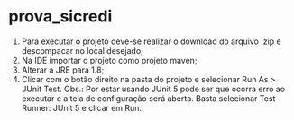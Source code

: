 # prova_sicredi

1) Para executar o projeto deve-se realizar o download do arquivo .zip e descompacar no local desejado;
2) Na IDE importar o projeto como projeto maven;
3) Alterar a JRE para 1.8;
4) Clicar com o botão direito na pasta do projeto e selecionar Run As > JUnit Test.
  Obs.: Por estar usando JUnit 5 pode ser que ocorra erro ao executar e a tela de configuração será aberta. Basta selecionar Test Runner: JUnit 5 e clicar em Run.
  
